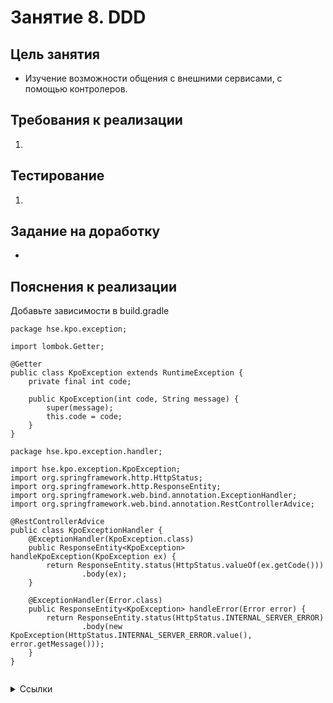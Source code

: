 # Занятие 8. DDD

## Цель занятия
- Изучение возможности общения с внешними сервисами, с помощью контролеров.
## Требования к реализации
1. 
## Тестирование
1. 
## Задание на доработку
- 
## Пояснения к реализации
Добавьте зависимости в build.gradle

```
package hse.kpo.exception;

import lombok.Getter;

@Getter
public class KpoException extends RuntimeException {
    private final int code;

    public KpoException(int code, String message) {
        super(message);
        this.code = code;
    }
}
```

```
package hse.kpo.exception.handler;

import hse.kpo.exception.KpoException;
import org.springframework.http.HttpStatus;
import org.springframework.http.ResponseEntity;
import org.springframework.web.bind.annotation.ExceptionHandler;
import org.springframework.web.bind.annotation.RestControllerAdvice;

@RestControllerAdvice
public class KpoExceptionHandler {
    @ExceptionHandler(KpoException.class)
    public ResponseEntity<KpoException> handleKpoException(KpoException ex) {
        return ResponseEntity.status(HttpStatus.valueOf(ex.getCode()))
                .body(ex);
    }

    @ExceptionHandler(Error.class)
    public ResponseEntity<KpoException> handleError(Error error) {
        return ResponseEntity.status(HttpStatus.INTERNAL_SERVER_ERROR)
                .body(new KpoException(HttpStatus.INTERNAL_SERVER_ERROR.value(), error.getMessage()));
    }
}
```

```

```
<details> 
<summary>Ссылки</summary>
1. 
</details>